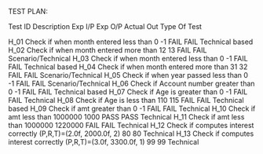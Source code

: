 TEST PLAN:

Test ID	   Description	                              Exp I/P	  Exp O/P	  Actual Out	Type Of Test

 H_01	     Check if when month entered less than 0	    -1	     FAIL	       FAIL	    Technical based
 H_02	     Check if when month entered more than 12	     13	     FAIL	       FAIL	    Scenario/Technical
 H_03	     Check if when month entered less than 0	     -1	     FAIL	       FAIL	    Technical based
 H_04	     Check if when month entered more than 31	     32	     FAIL	       FAIL    	Scenario/Technical
 H_05	     Check if when year passed less than 0	       -1    	 FAIL	       FAIL	    Scenario/Technical
 H_06	     Check if Account number greater than 0        -1	     FAIL     	 FAIL	    Technical based
 H_07	     Check if Age is greater than 0	               -1	     FAIL	       FAIL	    Technical
 H_08	     Check if Age is less than 110	               115	   FAIL	       FAIL	    Technical based
 H_09	     Check if amt greater than 0	                 -1	     FAIL	       FAIL	    Technical
 H_10	     Check if amt less than 1000000	              1000	   PASS	       PASS	    Technical
 H_11	     Check if amt less than 1000000	            1220000	   FAIL	       FAIL	    Technical
 H_12	     Check if computes interest correctly	(P,R,T)=(2.0f, 2000.0f, 2)	80	80	  Technical
 H_13	     Check if computes interest correctly	(P,R,T)=(3.0f, 3300.0f, 1)	99	99	  Technical
